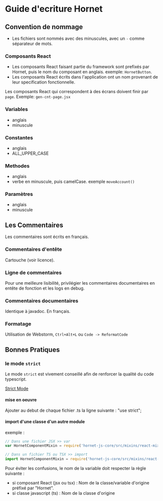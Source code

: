 # Guide d'ecriture Hornet

## Convention de nommage

- Les fichiers sont nommés avec des minuscules, avec un `-` comme séparateur de mots.

### Composants React

- Les composants React faisant partie du framework sont prefixés par Hornet, puis le nom du composant en anglais. exemple: `HornetButton`.
- Les composants React écrits dans l'application ont un nom provenant de leur specification fonctionnelle.

Les composants React qui correspondent à des écrans doivent finir par `page`.
Exemple: `gen-cnt-page.jsx`

### Variables

- anglais
- minuscule

### Constantes

- anglais
- ALL_UPPER_CASE

### Methodes

- anglais
- verbe en minuscule, puis camelCase. exemple `moveAccount()`

### Paramètres

- anglais
- minuscule

## Les Commentaires

Les commentaires sont écrits en français.

### Commentaires d'entête

Cartouche (voir licence).

### Ligne de commentaires

Pour une meilleure lisibilité, privilégier les commentaires documentaires en entête de fonction et les logs en debug.

### Commentaires documentaires

Identique à javadoc. En français.

### Formatage

Utilisation de Webstorm, `Ctrl+Alt+L` ou `Code -> ReformatCode`

## Bonnes Pratiques

### le mode `strict`

Le mode `strict` est vivement conseillé afin de renforcer la qualité du code typescript.

[Strict Mode](https://developer.mozilla.org/en-US/docs/Web/JavaScript/Reference/Strict_mode)

#### mise en oeuvre

Ajouter au debut de chaque fichier .ts la ligne suivante : "use strict";

#### import d'une classe d'un autre module

exemple :
```javascript
// Dans une fichier JSX >> var
var HornetComponentMixin = require('hornet-js-core/src/mixins/react-mixins');

// Dans un fichier TS ou TSX >> import
import HornetComponentMixin = require('hornet-js-core/src/mixins/react-mixins');
```
 
Pour éviter les confusions, le nom de la variable doit respecter la règle suivante :
- si composant React (jsx ou tsx) : Nom de la classe/variable d'origine préfixé par "Hornet".
- si classe javascript (ts) : Nom de la classe d'origine
